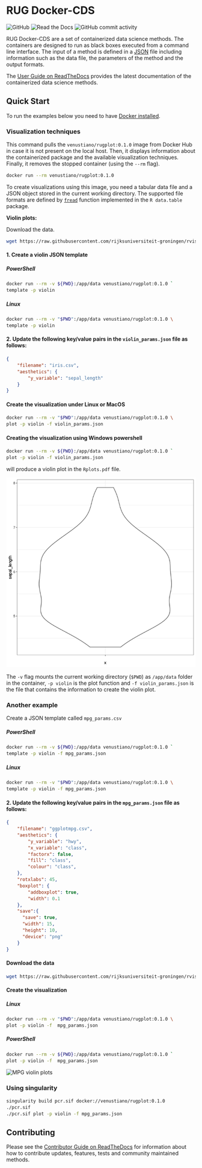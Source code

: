 # RUG Docker-CDS

![GitHub](https://img.shields.io/github/license/rijksuniversiteit-groningen/docker-cds)
![Read the Docs](https://img.shields.io/readthedocs/docker-cds)
![GitHub commit activity](https://img.shields.io/github/commit-activity/m/rijksuniversiteit-groningen/docker-cds)

RUG Docker-CDS are a set of containerized data science methods. The
containers are designed to run as black boxes executed from a command
line interface. The input of a method is defined in a
[JSON](https://www.json.org/json-en.html) file including information
such as the data file, the parameters of the method and the output
formats.

The [User Guide on
ReadTheDocs](https://docker-cds.readthedocs.io/en/latest/index.html)
provides the latest documentation of the containerized data science
methods.

## Quick Start

To run the examples below you need to have [Docker
installed](https://docs.docker.com/get-docker/).

### Visualization techniques

This command pulls the `venustiano/rugplot:0.1.0` image from
Docker Hub in case it is not present on the local host. Then, it
displays information about the containerized package and the available
visualization techniques. Finally, it removes the stopped container
(using the `--rm` flag).

```bash
docker run --rm venustiano/rugplot:0.1.0
```

To create visualizations using this image, you need a tabular data
file and a JSON object stored in the current working directory. The
supported file formats are defined by
[`fread`](https://rdrr.io/cran/data.table/man/fread.html) function
implemented in the `R data.table` package.

**Violin plots:**

Download the data.

```bash
wget https://raw.githubusercontent.com/rijksuniversiteit-groningen/rvispack/master/tests/testthat/data/iris.csv
```

#### 1. Create a violin JSON template

##### PowerShell


```bash
docker run --rm -v ${PWD}:/app/data venustiano/rugplot:0.1.0 `
template -p violin
```

##### Linux
```bash
docker run --rm -v "$PWD":/app/data venustiano/rugplot:0.1.0 \
template -p violin
```

#### 2. Update the following key/value pairs in the `violin_params.json` file as follows:

```json
{
	"filename": "iris.csv",
	"aesthetics": {
	    "y_variable": "sepal_length"
	}
}
```

#### Create the visualization under Linux or MacOS

```bash
docker run --rm -v "$PWD":/app/data venustiano/rugplot:0.1.0 \
plot -p violin -f violin_params.json
```

#### Creating the visualization using Windows powershell
```bash
docker run --rm -v ${PWD}:/app/data venustiano/rugplot:0.1.0 `
plot -p violin -f violin_params.json
```

will produce a violin plot in the `Rplots.pdf` file.


![Violin plot](https://github.com/rijksuniversiteit-groningen/docker-cds/raw/master/docs/source/_static/Rplots.pdf.png)

The `-v` flag mounts the current working directory (`$PWD`) as
`/app/data` folder in the container, `-p violin` is the plot function
and `-f violin_params.json` is the file that contains the information
to create the violin plot.

### Another example

Create a JSON template called `mpg_params.csv`

##### PowerShell
```bash
docker run --rm -v ${PWD}:/app/data venustiano/rugplot:0.1.0 `
template -p violin -f mpg_params.json
```

##### Linux
```bash
docker run --rm -v "$PWD":/app/data venustiano/rugplot:0.1.0 \
template -p violin -f mpg_params.json
```

#### 2. Update the following key/value pairs in the `mpg_params.json` file as follows:

```json
{
    "filename": "ggplotmpg.csv",
    "aesthetics": {
        "y_variable": "hwy",
        "x_variable": "class",
        "factorx": false,
        "fill": "class",
        "colour": "class",
    },
    "rotxlabs": 45,
    "boxplot": {
		"addboxplot": true,
	    "width": 0.1
    },
	"save":{
	  "save": true,
	  "width": 15,
	  "height": 10,
	  "device": "png"
	}
}
```

#### Download the data

```bash
wget https://raw.githubusercontent.com/rijksuniversiteit-groningen/rvispack/master/tests/testthat/data/ggplotmpg.csv
```

#### Create the visualization

##### Linux
```bash
docker run --rm -v "$PWD":/app/data venustiano/rugplot:0.1.0 \ 
plot -p violin -f  mpg_params.json
```

##### PowerShell
```bash
docker run --rm -v ${PWD}:/app/data venustiano/rugplot:0.1.0 ` 
plot -p violin -f  mpg_params.json
```

![MPG violin
plots](https://github.com/rijksuniversiteit-groningen/docker-cds/raw/master/docs/source/_static/ggplotmpg.csv-violin-20221009_203930.png)


### Using singularity

```bash
singularity build pcr.sif docker://venustiano/rugplot:0.1.0
./pcr.sif
./pcr.sif plot -p violin -f mpg_params.json
```

## Contributing

Please see the [Contributor Guide on
ReadTheDocs](https://docker-cds.readthedocs.io/en/latest/contributing/contributing.html)
for information about how to contribute updates, features, tests and
community maintained methods.
